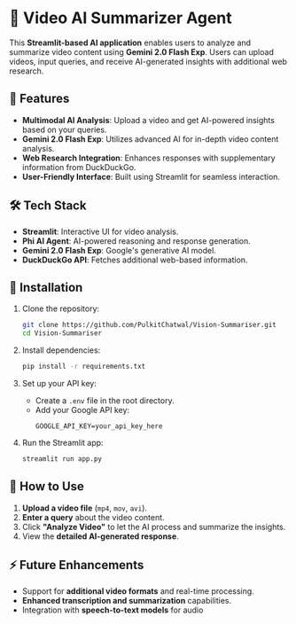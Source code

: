 # 🎥 Video AI Summarizer Agent

This **Streamlit-based AI application** enables users to analyze and summarize video content using **Gemini 2.0 Flash Exp**. Users can upload videos, input queries, and receive AI-generated insights with additional web research.

## 🚀 Features
- **Multimodal AI Analysis**: Upload a video and get AI-powered insights based on your queries.
- **Gemini 2.0 Flash Exp**: Utilizes advanced AI for in-depth video content analysis.
- **Web Research Integration**: Enhances responses with supplementary information from DuckDuckGo.
- **User-Friendly Interface**: Built using Streamlit for seamless interaction.

## 🛠️ Tech Stack
- **Streamlit**: Interactive UI for video analysis.
- **Phi AI Agent**: AI-powered reasoning and response generation.
- **Gemini 2.0 Flash Exp**: Google's generative AI model.
- **DuckDuckGo API**: Fetches additional web-based information.

## 🔧 Installation

1. Clone the repository:
   ```bash
   git clone https://github.com/PulkitChatwal/Vision-Summariser.git
   cd Vision-Summariser
   ```

2. Install dependencies:
   ```bash
   pip install -r requirements.txt
   ```

3. Set up your API key:
   - Create a `.env` file in the root directory.
   - Add your Google API key:
     ```
     GOOGLE_API_KEY=your_api_key_here
     ```

4. Run the Streamlit app:
   ```bash
   streamlit run app.py
   ```

## 📌 How to Use

1. **Upload a video file** (`mp4`, `mov`, `avi`).
2. **Enter a query** about the video content.
3. Click **"Analyze Video"** to let the AI process and summarize the insights.
4. View the **detailed AI-generated response**.

## ⚡ Future Enhancements
- Support for **additional video formats** and real-time processing.
- **Enhanced transcription and summarization** capabilities.
- Integration with **speech-to-text models** for audio
